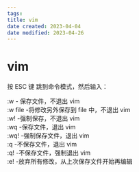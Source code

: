 ```yaml
---
tags:
title: vim
date created: 2023-04-04
date modified: 2023-04-26
---
```


# vim

按 ESC 键 跳到命令模式，然后输入：

:w - 保存文件，不退出 vim  
:w file -将修改另外保存到 file 中，不退出 vim  
:w! -强制保存，不退出 vim  
:wq -保存文件，退出 vim  
:wq! -强制保存文件，退出 vim  
:q -不保存文件，退出 vim  
:q! -不保存文件，强制退出 vim  
:e! -放弃所有修改，从上次保存文件开始再编辑
